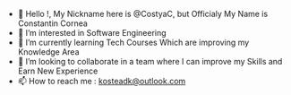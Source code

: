 - 👋 Hello !, My Nickname here is @CostyaC, but Officialy My Name is Constantin Cornea
- 👀 I’m interested in Software Engineering
- 🌱 I’m currently learning Tech Courses Which are improving my Knowledge Area
- 💞️ I’m looking to collaborate in a team where I can improve my Skills and Earn New Experience
- 📫 How to reach me : kosteadk@outlook.com

<!---
CostyaC/CostyaC is a ✨ special ✨ repository because its `README.md` (this file) appears on your GitHub profile.
You can click the Preview link to take a look at your changes.
--->

